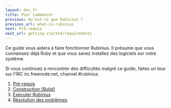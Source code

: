 ```yaml
---
layout: doc_fr
title: Pour commencer
previous: Qu'est-ce que Rubinius ?
previous_url: what-is-rubinius
next: Pré-requis
next_url: getting-started/requirements
---
```


Ce guide vous aidera à faire fonctionner Rubinius. Il présume que vous 
connaissez déjà Ruby et que vous savez installez des logiciels sur votre système.

Si vous continuez à rencontrer des difficultés malgré ce guide, faites un tour
sur l'IRC irc.freenode.net, channel #rubinius.

1. [Pré-requis](/doc/en/getting-started/requirements/)
1. [Construction (Build)](/doc/en/getting-started/building/)
1. [Executer Rubinius](/doc/en/getting-started/running-rubinius/)
1. [Résolution des problèmes](/doc/en/getting-started/troubleshooting/)
